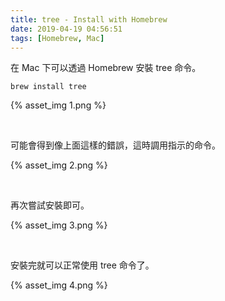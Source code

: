```yaml
---
title: tree - Install with Homebrew
date: 2019-04-19 04:56:51
tags: [Homebrew, Mac]
---
```


在 Mac 下可以透過 Homebrew 安裝 tree 命令。

<!-- More -->

    brew install tree

{% asset_img 1.png %}

<br/>


可能會得到像上面這樣的錯誤，這時調用指示的命令。  


{% asset_img 2.png %}

<br/>


再次嘗試安裝即可。  

{% asset_img 3.png %}

<br/>


安裝完就可以正常使用 tree 命令了。  

{% asset_img 4.png %}
